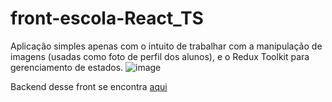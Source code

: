 # front-escola-React_TS

Aplicação simples apenas com o intuito de trabalhar com a manipulação de imagens (usadas como foto de perfil dos alunos), e o Redux Toolkit para gerenciamento de estados.
![image](https://user-images.githubusercontent.com/50846424/224813872-e964c11e-df87-4c29-8d79-73ad261ad028.png)


Backend desse front se encontra [aqui](https://github.com/gustas01/APIrest-escola-Node_TS)
